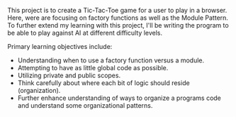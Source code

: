 This project is to create a Tic-Tac-Toe game for a user to play in a browser. Here, were are focusing on factory functions as well as the Module Pattern. To further extend my learning with this project, I'll be writing the program to be able to play against AI at different difficulty levels.

Primary learning objectives include: 
 - Understanding when to use a factory function versus a module. 
 - Attempting to have as little global code as possible.
 - Utilizing private and public scopes.
 - Think carefully about where each bit of logic should reside (organization).
 - Further enhance understanding of ways to organize a programs code and understand some organizational patterns. 


